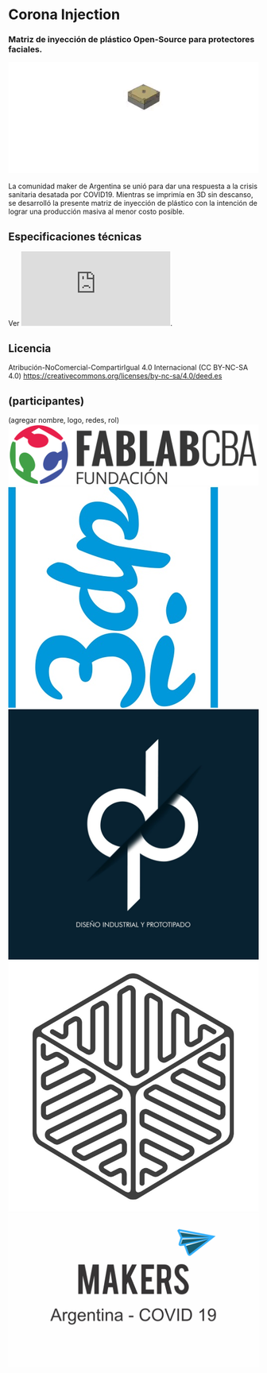 # Corona Injection
### Matriz de inyección de plástico Open-Source para protectores faciales.

![Despiece](./img/despiece.gif)

La comunidad maker de Argentina se unió para dar una respuesta a la crisis sanitaria desatada por COVID19. Mientras se imprimía en 3D sin descanso, se desarrolló la presente matriz de inyección de plástico con la intención de lograr una producción masiva al menor costo posible.

## Especificaciones técnicas
Ver ![informe](https://github.com/FabLabCordoba/matrizInyeccionCOVID19/blob/master/Informe.pdf "informe").

## Licencia

Atribución-NoComercial-CompartirIgual 4.0 Internacional (CC BY-NC-SA 4.0)
https://creativecommons.org/licenses/by-nc-sa/4.0/deed.es

## (participantes)

(agregar nombre, logo, redes, rol)
![FabLab Córdoba](./img/FabLab.jpg)
![Mi 3DP](./img/mi3dp.jpg)
![DIP](./img/dip.jpg)
![Omnicraft](./img/Omnicraft.jpeg)
![Makers Argentina](./img/mkrsArg.jpg)
